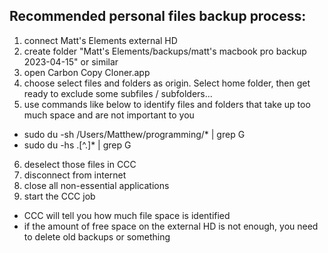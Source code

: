 Recommended personal files backup process:
---
1. connect Matt's Elements external HD
2. create folder "Matt's Elements/backups/matt's macbook pro backup 2023-04-15" or similar
3. open Carbon Copy Cloner.app
4. choose select files and folders as origin. Select home folder, then get ready to exclude some subfiles / subfolders...
5. use commands like below to identify files and folders that take up too much space and are not important to you
  * sudo du -sh /Users/Matthew/programming/* | grep G
  * sudo du -hs .[^.]* | grep G
6. deselect those files in CCC
7. disconnect from internet
8. close all non-essential applications
9. start the CCC job
  * CCC will tell you how much file space is identified
  * if the amount of free space on the external HD is not enough, you need to delete old backups or something

